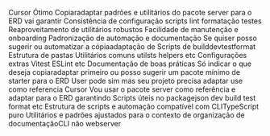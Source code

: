 Cursor
 Ótimo Copiaradaptar padrões e utilitários do pacote server para o ERD vai garantir
 Consistência de configuração scripts lint formatação testes
 Reaproveitamento de utilitários robustos
 Facilidade de manutenção e onboarding
 Padronização de automação e documentação
Se quiser posso sugerir ou automatizar a cópiaadaptação de
 Scripts de builddevtestformat
 Estrutura de pastas
 Utilitários comuns utilsts helpers etc
 Configurações extras Vitest ESLint etc
 Documentação de boas práticas
Só indicar o que deseja copiaradaptar primeiro ou posso sugerir um pacote mínimo de starter para o ERD
User
pode sim mas seu projeto precisa adaptar use como referencia
Cursor
 Vou usar o pacote server como referência e adaptar para o ERD garantindo
 Scripts úteis no packagejson dev build test format etc
 Estrutura de scripts e automação compatível com CLITypeScript puro
 Utilitários e padrões ajustados para o contexto de organização de documentaçãoCLI não webserver